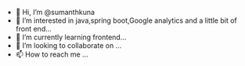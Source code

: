 - 👋 Hi, I’m @sumanthkuna
- 👀 I’m interested in java,spring boot,Google analytics and a little bit of front end...
- 🌱 I’m currently learning frontend...
- 💞️ I’m looking to collaborate on ...
- 📫 How to reach me ...

<!---
sumanthkuna/sumanthkuna is a ✨ special ✨ repository because its `README.md` (this file) appears on your GitHub profile.
You can click the Preview link to take a look at your changes.
--->
